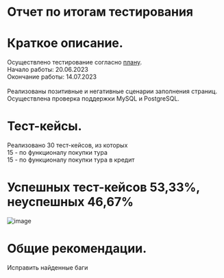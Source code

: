 # Отчет по итогам тестирования

# Краткое описание.
Осуществлено тестирование согласно [плану](https://github.com/AlexGeorgiadi/qa-diploma/blob/ec7d9a4b26de3309cabd57888dd860392744756e/plan.md). <br>
Начало работы: 20.06.2023 <br> Окончание работы: 14.07.2023
<br>
<br>
Реализованы позитивные и негативные сценарии заполнения страниц. <br>Осуществлена проверка поддержки MySQL и PostgreSQL. 

# Тест-кейсы.
Реализовано 30 тест-кейсов, из которых<br>
15 - по функционалу покупки тура<br>
15 - по функционалу покупки тура в кредит

# Успешных тест-кейсов 53,33%, неуспешных 46,67%
![image](https://imgur.com/vlEhQ9S.png)

# Общие рекомендации.
Исправить найденные баги
